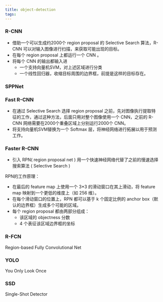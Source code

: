 ```yaml
---
title: object-detection
tags:
---
```


### R-CNN

- 借助一个可以生成约2000个 region proposal 的 Selective Search 算法，R-CNN 可以对输入图像进行扫描，来获取可能出现的目标。
- 在每个 region proposal 上都运行一个 CNN 。
- 将每个 CNN 的输出都输入进 
  - 一个支持向量机SVM，对上述区域进行分类
  - 一个线性回归器，收缩目标周围的边界框，前提是这样的目标存在。

### SPPNet

### Fast R-CNN

- 在通过 Selective Search 选择 region proposal 之前，先对图像执行提取特征的工作，通过这种方法，后面只用对整个图像使用一个 CNN，之前的 R-CNN 网络需要在2000个重叠区域上分别运行2000个 CNN。
- 将支持向量机SVM替换为一个 Softmax 层，将神经网络进行拓展以用于预测工作。

### Faster R-CNN

- 引入 RPN( region proposal net ) 用一个快速神经网络代替了之前的慢速选择搜索算法 ( Selective Search )

RPN的工作原理：

- 在最后的 feature map 上使用一个 3*3 的滑动窗口在其上滑动，将 feature map 映射到一个更低的维度上（如 256 维）。
- 在每个滑动窗口的位置上，RPN 都可以基于 k 个固定比例的 anchor box（默认的边界框）生成多个可能的区域。
- 每个 region proposal 都由两部分组成：
  - 该区域的 objectness 分数
  - 4 个表征该区域边界框的坐标

### R-FCN

Region-based Fully Convolutional Net

### YOLO

You Only Look Once

### SSD

Single-Shot Detector

